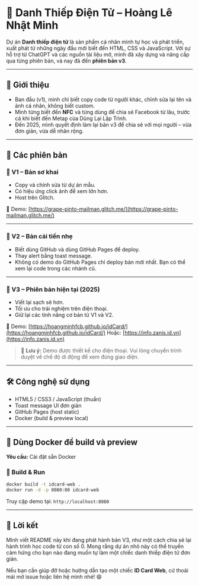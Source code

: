 # 🪪 Danh Thiếp Điện Tử – Hoàng Lê Nhật Minh

Dự án **Danh thiếp điện tử** là sản phẩm cá nhân mình tự học và phát triển, xuất phát từ những ngày đầu mới biết đến HTML, CSS và JavaScript. Với sự hỗ trợ từ ChatGPT và các nguồn tài liệu mở, mình đã xây dựng và nâng cấp qua từng phiên bản, và nay đã đến **phiên bản v3**.

---

## 📜 Giới thiệu

- Ban đầu (v1), mình chỉ biết copy code từ người khác, chỉnh sửa lại tên và ảnh cá nhân, không biết custom.
- Mình từng biết đến **NFC** và từng dùng để chia sẻ Facebook từ lâu, trước cả khi biết đến Metap của Dũng Lại Lập Trình.
- Đến 2025, mình quyết định làm lại bản v3 để chia sẻ với mọi người – vừa đơn giản, vừa dễ nhân rộng.

---

## 🧾 Các phiên bản

### 🔹 V1 – Bản sơ khai

- Copy và chỉnh sửa từ dự án mẫu.
- Có hiệu ứng click ảnh để xem lớn hơn.
- Host trên Glitch.

🔗 Demo: [https://grape-pinto-mailman.glitch.me/](https://grape-pinto-mailman.glitch.me/)

---

### 🔹 V2 – Bản cải tiến nhẹ

- Biết dùng GitHub và dùng GitHub Pages để deploy.
- Thay alert bằng toast message.
- Không có demo do GitHub Pages chỉ deploy bản mới nhất. Bạn có thể xem lại code trong các nhánh cũ.

---

### 🔹 V3 – Phiên bản hiện tại (2025)

- Viết lại sạch sẽ hơn.
- Tối ưu cho trải nghiệm trên điện thoại.
- Giữ lại các tính năng cơ bản từ V1 và V2.

🔗 Demo: [https://hoangminhfcb.github.io/idCard/](https://hoangminhfcb.github.io/idCard/)
    Hoặc: [https://info.zanis.id.vn](https://info.zanis.id.vn)

> 📱 **Lưu ý:** Demo được thiết kế cho điện thoại. Vui lòng chuyển trình duyệt về chế độ di động để xem đúng giao diện.

---

## 🛠 Công nghệ sử dụng

- HTML5 / CSS3 / JavaScript (thuần)
- Toast message UI đơn giản
- GitHub Pages (host static)
- Docker (build & preview local)

---

## 🐳 Dùng Docker để build và preview

**Yêu cầu:** Cài đặt sẵn Docker

### 🔧 Build & Run
```bash
docker build -t idcard-web .
docker run -d -p 8080:80 idcard-web
```

Truy cập demo tại: `http://localhost:8080`

---

## 💬 Lời kết

Mình viết README này khi đang phát hành bản V3, như một cách chia sẻ lại hành trình học code từ con số 0. Mong rằng dự án nhỏ này có thể truyền cảm hứng cho bạn nào đang muốn tự làm một chiếc danh thiếp điện tử đơn giản.

Nếu bạn cần giúp đỡ hoặc hướng dẫn tạo một chiếc **ID Card Web**, cứ thoải mái mở issue hoặc liên hệ mình nhé! 😄
